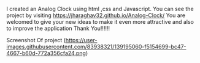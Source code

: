 I created an Analog Clock using html ,css and Javascript.
You can see the project by visiting https://jharaghav32.github.io/Analog-Clock/
You are welcomed to give your new ideas to make it even more attractive and 
also to improve the application
Thank You!!!!!!






Screenshot Of project (https://user-images.githubusercontent.com/83938321/139195060-f5154699-bc47-4667-b60d-772a356cfa24.png)







